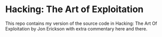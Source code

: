 # Hacking: The Art of Exploitation
This repo contains my version of the source code in Hacking: The Art Of Exploitation by Jon Erickson with extra commentary here and there.
